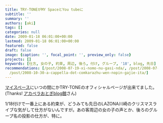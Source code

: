 ```yaml
---
title: TRY-TONEがMY SpaceとYou tubeに
subtitle: ''
summary: ''
authors: [aki]
tags: []
categories: null
date: 2009-01-18 06:01:00+00:00
lastmod: 2009-01-18 06:01:00+00:00
featured: false
draft: false
image: {caption: '', focal_point: '', preview_only: false}
projects: []
keywords: [仕方, 女の子, 約束, 周辺, 後ろ, 付け, グループ, '18', blog, 先日]
recommendations: [/post/2008-07-19-xi-nomo-nu-gasi-nda/, /post/2008-07-07-the-real-group-real-christmas-commonly-unique/,
  /post/2008-10-30-a-cappella-dot-comkarazhu-wen-nopin-gajie-ita/]
---
```

[マイスペース](http://www.myspace.com/trytonejapan)にいつの間にかTRY-TONEのオフィシャルページが出来てました。(Thanks! [アカペラおとぎblog館](http://a-cappella.seesaa.net/article/112766870.html)さん)  
  
1/18付けで一番上にある約束が、どうみても先日のLAZONA川崎のクリスマスライブな気がして仕方がないんですが。あの客周辺の女の子の声とか、後ろのグループ名の投影の仕方が、特に。



